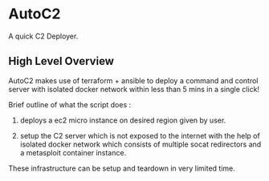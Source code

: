 
# AutoC2

A quick C2 Deployer.

## High Level Overview

AutoC2 makes use of terraform + ansible to deploy a command and control server with isolated docker network within less than 5 mins in a single click!

Brief outline of what the script does :

1. deploys a ec2 micro instance on desired region given by user.

2. setup the C2 server which is not exposed to the internet with the help of isolated docker network which consists of multiple socat redirectors and a metasploit container instance.


These infrastructure can be setup and teardown in very limited time.
